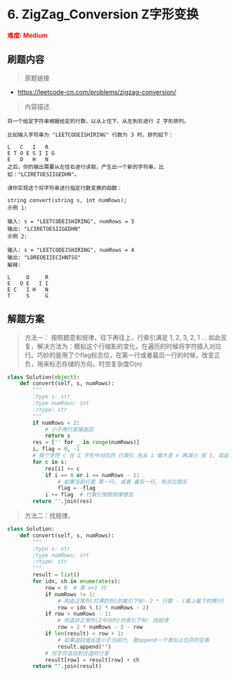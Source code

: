 # 6. ZigZag_Conversion Z字形变换

**<font color=red>难度: Medium</font>**

## 刷题内容

> 原题链接

* https://leetcode-cn.com/problems/zigzag-conversion/

> 内容描述

```
将一个给定字符串根据给定的行数，以从上往下、从左到右进行 Z 字形排列。

比如输入字符串为 "LEETCODEISHIRING" 行数为 3 时，排列如下：

L   C   I   R
E T O E S I I G
E   D   H   N
之后，你的输出需要从左往右逐行读取，产生出一个新的字符串，比如："LCIRETOESIIGEDHN"。

请你实现这个将字符串进行指定行数变换的函数：

string convert(string s, int numRows);
示例 1:

输入: s = "LEETCODEISHIRING", numRows = 3
输出: "LCIRETOESIIGEDHN"
示例 2:

输入: s = "LEETCODEISHIRING", numRows = 4
输出: "LDREOEIIECIHNTSG"
解释:

L     D     R
E   O E   I I
E C   I H   N
T     S     G
```

## 解题方案

> 方法一： 按照题意和规律，往下再往上，行索引满足 1, 2, 3, 2, 1 ... 如此反复，解决方法为：模拟这个行缩影的变化，在遍历的时候将字符插入对应行。巧妙的是用了个flag标志位，在第一行或者最后一行的时候，改变正负，用来标志存储的方向。时空复杂度O(n)
>

```python
class Solution(object):
    def convert(self, s, numRows):
        """
        :type s: str
        :type numRows: int
        :rtype: str
        """
        if numRows < 2: 
            # 小于两行直接返回
            return s
        res = ['' for _ in range(numRows)]
        i, flag = 0, -1
        # 每个字符 c 在 Z 字形中对应的 行索引 先从 1 增大至 n 再减小 至 1, 如此反复
        for c in s:
            res[i] += c
            if i == 0 or i == numRows - 1: 
                # 如果当前行是 第一行, 或者 最后一行, 标志位取反
                flag = -flag
            i += flag  # 行索引按照规律增加
        return ''.join(res)
```



> 方法二：找规律。

```python
class Solution:
    def convert(self, s, numRows):
        """
        :type s: str
        :type numRows: int
        :rtype: str
        """
        result = list()
        for idx, ch in enumerate(s):
            row = 0  # 第 n+1 行
            if numRows != 1:
                # 构造正常列(打满的列)的索引下标: 2 * 行数 - (最上最下的两行)
                row = idx % (2 * numRows - 2)
            if row > numRows - 1:
                # 构造非正常列(Z中间列)的索引下标: 找规律
                row = 2 * numRows - 2 - row
            if len(result) < row + 1:
                # 如果返回值长度小于当前行, 就append一个类似占位符的空串
                result.append("")
            # 将字符追加到合适的行里
            result[row] = result[row] + ch
        return "".join(result)
```
